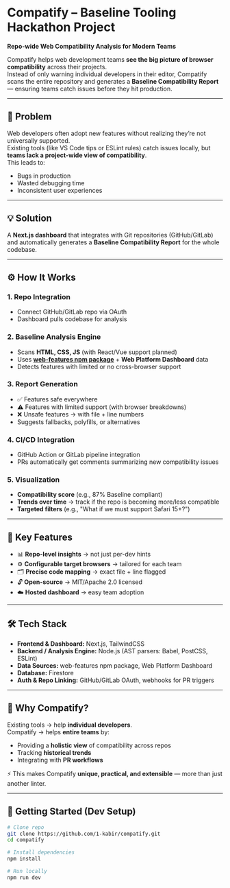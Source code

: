 # Compatify – Baseline Tooling Hackathon Project

**Repo-wide Web Compatibility Analysis for Modern Teams**

Compatify helps web development teams **see the big picture of browser compatibility** across their projects.  
Instead of only warning individual developers in their editor, Compatify scans the entire repository and generates a **Baseline Compatibility Report** — ensuring teams catch issues before they hit production.

---

## 🎯 Problem

Web developers often adopt new features without realizing they’re not universally supported.  
Existing tools (like VS Code tips or ESLint rules) catch issues locally, but **teams lack a project-wide view of compatibility**.  
This leads to:

- Bugs in production  
- Wasted debugging time  
- Inconsistent user experiences  

---

## 💡 Solution

A **Next.js dashboard** that integrates with Git repositories (GitHub/GitLab) and automatically generates a **Baseline Compatibility Report** for the whole codebase.

---

## ⚙ How It Works

### 1. Repo Integration
- Connect GitHub/GitLab repo via OAuth  
- Dashboard pulls codebase for analysis  

### 2. Baseline Analysis Engine
- Scans **HTML, CSS, JS** (with React/Vue support planned)  
- Uses **[web-features npm package](https://www.npmjs.com/package/web-features)** + **Web Platform Dashboard** data  
- Detects features with limited or no cross-browser support  

### 3. Report Generation
- ✅ Features safe everywhere  
- ⚠ Features with limited support (with browser breakdowns)  
- ❌ Unsafe features → with file + line numbers  
- Suggests fallbacks, polyfills, or alternatives  

### 4. CI/CD Integration
- GitHub Action or GitLab pipeline integration  
- PRs automatically get comments summarizing new compatibility issues  

### 5. Visualization
- **Compatibility score** (e.g., 87% Baseline compliant)  
- **Trends over time** → track if the repo is becoming more/less compatible  
- **Targeted filters** (e.g., "What if we must support Safari 15+?")  

---

## 🌟 Key Features

- 📊 **Repo-level insights** → not just per-dev hints  
- ⚙️ **Configurable target browsers** → tailored for each team  
- 🗂 **Precise code mapping** → exact file + line flagged  
- 🔓 **Open-source** → MIT/Apache 2.0 licensed  
- ☁️ **Hosted dashboard** → easy team adoption  

---

## 🛠 Tech Stack

- **Frontend & Dashboard:** Next.js, TailwindCSS  
- **Backend / Analysis Engine:** Node.js (AST parsers: Babel, PostCSS, ESLint)  
- **Data Sources:** web-features npm package, Web Platform Dashboard  
- **Database:** Firestore  
- **Auth & Repo Linking:** GitHub/GitLab OAuth, webhooks for PR triggers

---

## 🔑 Why Compatify?

Existing tools → help **individual developers**.  
Compatify → helps **entire teams** by:  
- Providing a **holistic view** of compatibility across repos  
- Tracking **historical trends**  
- Integrating with **PR workflows**  

⚡ This makes Compatify **unique, practical, and extensible** — more than just another linter.

---

## 🚀 Getting Started (Dev Setup)

```bash
# Clone repo
git clone https://github.com/1-kabir/compatify.git
cd compatify

# Install dependencies
npm install

# Run locally
npm run dev
```